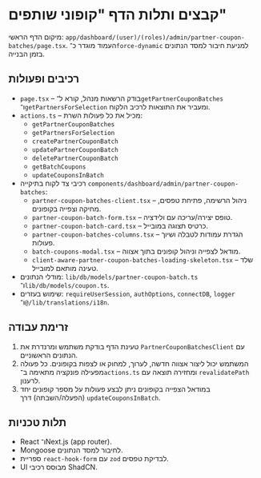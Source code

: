 # קבצים ותלות הדף "קופוני שותפים"

מיקום הדף הראשי: `app/dashboard/(user)/(roles)/admin/partner-coupon-batches/page.tsx`.
העמוד מוגדר כ־`force-dynamic` למניעת חיבור למסד הנתונים בזמן הבנייה.

## רכיבים ופעולות
- `page.tsx` – בודק הרשאות מנהל, קורא ל־`getPartnerCouponBatches` ו־`getPartnersForSelection` ומעביר את התוצאות לרכיב הלקוח.
- `actions.ts` – מכיל את כל פעולות השרת:
  - `getPartnerCouponBatches`
  - `getPartnersForSelection`
  - `createPartnerCouponBatch`
  - `updatePartnerCouponBatch`
  - `deletePartnerCouponBatch`
  - `getBatchCoupons`
  - `updateCouponsInBatch`
- רכיבי צד לקוח בתיקייה `components/dashboard/admin/partner-coupon-batches`:
  - `partner-coupon-batches-client.tsx` – ניהול הרשימה, פתיחת טפסים, מחיקה וצפייה בקופונים.
  - `partner-coupon-batch-form.tsx` – טופס יצירה/עריכה עם ולידציה.
  - `partner-coupon-batch-card.tsx` – כרטיס תצוגה במובייל.
  - `partner-coupon-batches-columns.tsx` – הגדרת עמודות לטבלה ושיוך פעולות.
  - `batch-coupons-modal.tsx` – מודאל לצפייה וניהול קופונים בתוך אצווה.
  - `client-aware-partner-coupon-batches-loading-skeleton.tsx` – שלד טעינה מותאם למובייל.
- מודלי הנתונים: `lib/db/models/partner-coupon-batch.ts` ו־`lib/db/models/coupon.ts`.
- שימוש בעזרים: `requireUserSession`, `authOptions`, `connectDB`, `logger` ו־`@/lib/translations/i18n`.

## זרימת עבודה
1. טעינת הדף בודקת משתמש ומרנדרת את `PartnerCouponBatchesClient` עם הנתונים הראשוניים.
2. המשתמש יכול ליצור אצווה חדשה, לערוך, למחוק או לצפות בקופונים. כל פעולה מפעילה פונקציה מתאימה ב־`actions.ts` ומחזירה תוצאה עם `revalidatePath` לרענון.
3. במודאל הצפייה בקופונים ניתן לבצע פעולות על מספר קופונים יחד (הפעלה/השבתה) דרך `updateCouponsInBatch`.

## תלות טכניות
- React ו־Next.js (app router).
- Mongoose לחיבור למסד הנתונים.
- ספריית `react-hook-form` עם `zod` לבדיקת טפסים.
- UI מבוסס רכיבי ShadCN.
